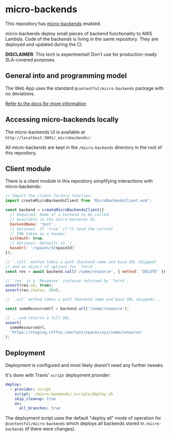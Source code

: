 # micro-backends

This repository has [micro-backends](https://github.com/contentful/micro-backends) enabled.

micro-backends deploy small pieces of backend functionality to AWS Lambda. Code of the backends is living in the same repository. They are deployed and updated during the CI.

**DISCLAIMER**: This tech is experimental! Don't use for production-ready SLA-covered purposes.

## General into and programming model

The Web App uses the standard `@contentful/micro-backends` package with no deviations.

[Refer to the docs for more information](https://github.com/contentful/micro-backends#%CE%BC-backends)

## Accessing micro-backends locally

The micro-backends UI is available at `http://localhost:3001/_microbackends/`.

All micro-backends are kept in the `/micro-backends` directory in the root of this repository.

## Client module

There is a client module in this repository simplifying interactions with micro-backends:

```js
// Import the client factory function.
import createMicroBackendsClient from 'MicroBackendsClient.es6';

const backend = createMicroBackendsClient({
  // Required. Name of a backend to be called.
  // Available in the micro-backends UI.
  backendName: 'test',
  // Optional. If `true` it'll send the current
  // CMA token as a header.
  withAuth: true,
  // Optional. Defaults to `/`.
  baseUrl: `/spaces/${spaceId}`
});

// `.call` method takes a path (backend name and base URL skipped)
// and an object of options for `fetch`.
const res = await backend.call('/some/resource', { method: 'DELETE' });

// `res` is a `Response` instance returned by `fetch`.
assert(res.ok, true);
assert(res.status, 204);

// `.url` method takes a path (backend name and base URL skipped)...

const someResourceUrl = backend.url('/some/resource');

// ...and returns a full URL.
assert(
  someResourceUrl,
  'https://staging.ctffns.com/test/spaces/xyz/some/resource'
);
```

## Deployment

Deployment is configured and most likely doesn't need any further tweaks.

It's done with Travis' `script` deployment provider:

```yml
deploy:
  - provider: script
    script: ./micro-backends/.scripts/deploy.sh
    skip_cleanup: true
    on:
      all_branches: true
```

The deployment script uses the default "deploy all" mode of operation for `@contentful/micro-backends` which deploys all backends stored in `/micro-backends` (if there were changes).
